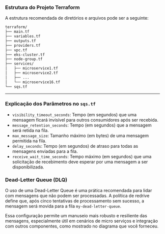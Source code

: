 ### Estrutura do Projeto Terraform

A estrutura recomendada de diretórios e arquivos pode ser a seguinte:

```txt
terraform/
├── main.tf
├── variables.tf
├── outputs.tf
├── providers.tf
├── vpc.tf
├── eks-cluster.tf
├── node-group.tf
├── services/
│   ├── microservice1.tf
│   ├── microservice2.tf
│   ├── ...
│   └── microservice16.tf
└── sqs.tf
```
---

### Explicação dos Parâmetros no `sqs.tf`

- `visibility_timeout_seconds`: Tempo (em segundos) que uma mensagem ficará invisível para outros consumidores após ser recebida.
- `message_retention_seconds`: Tempo (em segundos) que a mensagem será retida na fila.
- `max_message_size`: Tamanho máximo (em bytes) de uma mensagem permitida na fila.
- `delay_seconds`: Tempo (em segundos) de atraso para todas as mensagens enviadas para a fila.
- `receive_wait_time_seconds`: Tempo máximo (em segundos) que uma solicitação de recebimento deve esperar por uma mensagem a ser disponibilizada.

### Dead-Letter Queue (DLQ)

O uso de uma Dead-Letter Queue é uma prática recomendada para lidar com mensagens que não podem ser processadas. A política de redrive define que, após cinco tentativas de processamento sem sucesso, a mensagem será movida para a fila `my-dead-letter-queue`.

Essa configuração permite um manuseio mais robusto e resiliente das mensagens, especialmente útil em cenários de micro serviços e integração com outros componentes, como mostrado no diagrama que você forneceu.